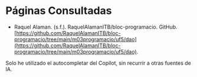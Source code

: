 # Páginas Consultadas

- Raquel Alaman. (s.f.). RaquelAlamanITB/bloc-programacio. GitHub. [https://github.com/RaquelAlamanITB/bloc-programacio/tree/main/m03programacio/uf5/dao](https://github.com/RaquelAlamanITB/bloc-programacio/tree/main/m03programacio/uf5/dao).

Solo he utilizado el autocompletar del Copilot, sin recurrir a otras fuentes de IA.
